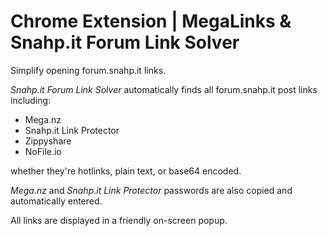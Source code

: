 # Chrome Extension | MegaLinks & Snahp.it Forum Link Solver

Simplify opening forum.snahp.it links.

_Snahp.it Forum Link Solver_ automatically finds all forum.snahp.it post links including:

* Mega.nz
* Snahp.it Link Protector
* Zippyshare
* NoFile.io

whether they're hotlinks, plain text, or base64 encoded.

_Mega.nz_ and _Snahp.it Link Protector_ passwords are also copied and automatically entered.

All links are displayed in a friendly on-screen popup.
